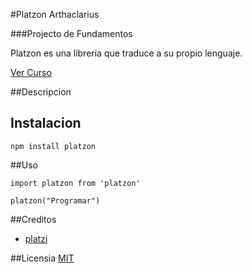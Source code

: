 #Platzon Arthaclarius

###Projecto de Fundamentos

Platzon es una libreria que traduce a su propio lenguaje.

[Ver Curso](https:platzi.com/js)

##Descripcion


## Instalacion

```
npm install platzon
```

##Uso

```
import platzon from 'platzon'

platzon("Programar")
```


##Creditos

- [platzi](https:platzi.com)

##Licensia
[MIT](https://opensource.org/licenses/MIT)
